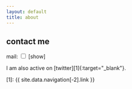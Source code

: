 ```yaml
---
layout: default
title: about
---
```


## contact me

<div> 

mail: <input id="trigger" type="checkbox"> <span class="yellow"></span> <label class="cursor yellow" for="trigger">[show]</label>

</div>

I am also active on [twitter][1]{:target="_blank"}.

[1]: {{ site.data.navigation[-2].link }}